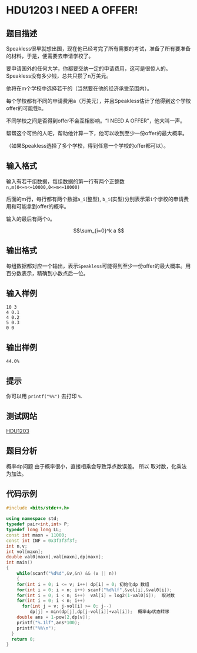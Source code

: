 # HDU1203 I NEED A OFFER!

## 题目描述

Speakless很早就想出国，现在他已经考完了所有需要的考试，准备了所有要准备的材料，于是，便需要去申请学校了。

要申请国外的任何大学，你都要交纳一定的申请费用，这可是很惊人的。Speakless没有多少钱，总共只攒了n万美元。

他将在m个学校中选择若干的（当然要在他的经济承受范围内）。

每个学校都有不同的申请费用a（万美元），并且Speakless估计了他得到这个学校offer的可能性b。

不同学校之间是否得到offer不会互相影响。“I NEED A OFFER”，他大叫一声。

帮帮这个可怜的人吧，帮助他计算一下，他可以收到至少一份offer的最大概率。

（如果Speakless选择了多个学校，得到任意一个学校的offer都可以）。

## 输入格式

输入有若干组数据，每组数据的第一行有两个正整数`n,m(0<=n<=10000,0<=m<=10000)`

后面的m行，每行都有两个数据`a_i`(整型), `b_i`(实型)分别表示第`i`个学校的申请费用和可能拿到offer的概率。

输入的最后有两个`0`。

$$\sum_{i=0}^k a $$

## 输出格式

每组数据都对应一个输出，表示`Speakless`可能得到至少一份offer的最大概率。用百分数表示，精确到小数点后一位。

## 输入样例

	10 3  
	4 0.1 
	4 0.2   
	5 0.3   
	0 0

## 输出样例

	44.0%

## 提示

你可以用 `printf("%%")` 去打印 `%`.

## 测试网站

[HDU1203](http://acm.hdu.edu.cn/showproblem.php?pid=1203)

## 题目分析

概率dp问题 
由于概率很小，直接相乘会导致浮点数误差。
所以 取对数，化乘法为加法。

## 代码示例

```c++
#include <bits/stdc++.h>
 
using namespace std;
typedef pair<int,int> P;
typedef long long LL;
const int maxn = 11000;
const int INF = 0x3f3f3f3f;
int n,v;
int vol[maxn];
double val0[maxn],val[maxn],dp[maxn];
int main()
{
    while(scanf("%d%d",&v,&n) && (v || n))
    {
    for(int i = 0; i <= v; i++) dp[i] = 0; 初始化dp 数组
    for(int i = 0; i < n; i++) scanf("%d%lf",&vol[i],&val0[i]);
    for(int i = 0; i < n; i++)  val[i] = log2(1-val0[i]);  取对数
    for(int i = 0; i < n; i++)
      for(int j = v; j-vol[i] >= 0; j--)
         dp[j] = min(dp[j],dp[j-vol[i]]+val[i]);  概率dp状态转移
    double ans = 1-pow(2,dp[v]);
    printf("%.1lf",ans*100);
    printf("%%\n");
  }
  return 0;
}
```
